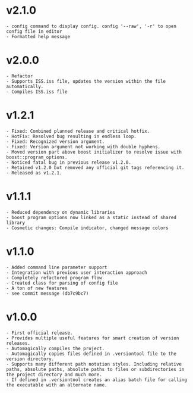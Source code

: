 # v2.1.0
    - config command to display config. config '--raw', '-r' to open config file in editor
    - Formatted help message
# v2.0.0
    - Refactor
    - Supports ISS.iss file, updates the version within the file automatically.
    - Compiles ISS.iss file
# v1.2.1
    - Fixed: Combined planned release and critical hotfix.
    - HotFix: Resolved bug resulting in endless loop.
    - Fixed: Recognized version argument.
    - Fixed: Version argument not working with double hyphens.
    - Moved version part above boost initializer to resolve issue with boost::program_options.
    - Noticed fatal bug in previous release v1.2.0.
    - Retained v1.2.0 but removed any official git tags referencing it.
    - Released as v1.2.1.
    
# v1.1.1
    - Reduced dependency on dynamic libraries
    - boost program options now linked as a static instead of shared library
    - Cosmetic changes: Compile indicator, changed message colors
    
# v1.1.0
    - Added command line parameter support
    - Integration with previous user interaction approach
    - Completely refactored program flow
    - Created class for parsing of config file
    - A ton of new features
    - see commit message (db7c9bc7)

# v1.0.0
    - First official release.
    - Provides multiple useful features for smart creation of version releases.
    - Automagically compiles the project.
    - Automagically copies files defined in .versiontool file to the version directory.
    - Supports many different path notation styles. Including relative paths, absolute paths, absolute paths to files or subdirectories in the project directory and much more.
    - If defined in .versiontool creates an alias batch file for calling the executable with an alternate name.